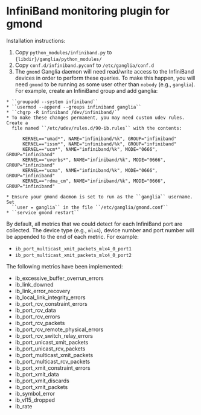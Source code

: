 InfiniBand monitoring plugin for gmond
======================================

Installation instructions:

  1. Copy ``python_modules/infiniband.py`` to ``{libdir}/ganglia/python_modules/``
  2. Copy ``conf.d/infiniband.pyconf`` to ``/etc/ganglia/conf.d``
  3. The ``gmond`` Ganglia daemon will need read/write access to the InfiniBand
     devices in order to perform these queries. To make this happen, you will
     need ``gmond`` to be running as some user other than ``nobody`` (e.g.,
     ``ganglia``). For example, create an InfiniBand group and add ganglia:

    * ``groupadd --system infiniband``
    * ``usermod --append --groups infiniband ganglia``
    * ``chgrp -R infiniband /dev/infiniband/``
    * To make these changes permanent, you may need custom udev rules. Create a
      file named ``/etc/udev/rules.d/90-ib.rules`` with the contents:

          KERNEL=="umad*", NAME="infiniband/%k", GROUP="infiniband"
          KERNEL=="issm*", NAME="infiniband/%k", GROUP="infiniband"
          KERNEL=="ucm*", NAME="infiniband/%k", MODE="0666", GROUP="infiniband"
          KERNEL=="uverbs*", NAME="infiniband/%k", MODE="0666", GROUP="infiniband"
          KERNEL=="ucma", NAME="infiniband/%k", MODE="0666", GROUP="infiniband"
          KERNEL=="rdma_cm", NAME="infiniband/%k", MODE="0666", GROUP="infiniband"

    * Ensure your gmond daemon is set to run as the ``ganglia`` username. Set
      ``user = ganglia`` in the file ``/etc/ganglia/gmond.conf``
    * ``service gmond restart``


By default, all metrics that we could detect for each InfiniBand port are
collected. The device type (e.g., ``mlx4``), device number and port number will
be appended to the end of each metric. For example:

  * ``ib_port_multicast_xmit_packets_mlx4_0_port1``
  * ``ib_port_multicast_xmit_packets_mlx4_0_port2``


The following metrics have been implemented:

  * ib_excessive_buffer_overrun_errors
  * ib_link_downed
  * ib_link_error_recovery
  * ib_local_link_integrity_errors
  * ib_port_rcv_constraint_errors
  * ib_port_rcv_data
  * ib_port_rcv_errors
  * ib_port_rcv_packets
  * ib_port_rcv_remote_physical_errors
  * ib_port_rcv_switch_relay_errors
  * ib_port_unicast_xmit_packets
  * ib_port_unicast_rcv_packets
  * ib_port_multicast_xmit_packets
  * ib_port_multicast_rcv_packets
  * ib_port_xmit_constraint_errors
  * ib_port_xmit_data
  * ib_port_xmit_discards
  * ib_port_xmit_packets
  * ib_symbol_error
  * ib_vl15_dropped
  * ib_rate

